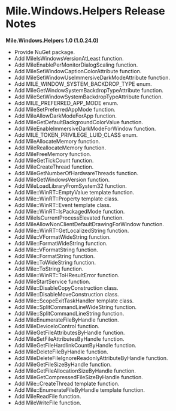 ﻿# Mile.Windows.Helpers Release Notes

**Mile.Windows.Helpers 1.0 (1.0.24.0)**

- Provide NuGet package.
- Add MileIsWindowsVersionAtLeast function.
- Add MileEnablePerMonitorDialogScaling function.
- Add MileSetWindowCaptionColorAttribute function.
- Add MileSetWindowUseImmersiveDarkModeAttribute function.
- Add MILE_WINDOW_SYSTEM_BACKDROP_TYPE enum.
- Add MileGetWindowSystemBackdropTypeAttribute function.
- Add MileSetWindowSystemBackdropTypeAttribute function.
- Add MILE_PREFERRED_APP_MODE enum.
- Add MileSetPreferredAppMode function.
- Add MileAllowDarkModeForApp function.
- Add MileGetDefaultBackgroundColorValue function.
- Add MileEnableImmersiveDarkModeForWindow function.
- Add MILE_TOKEN_PRIVILEGE_LUID_CLASS enum.
- Add MileAllocateMemory function.
- Add MileReallocateMemory function.
- Add MileFreeMemory function.
- Add MileGetTickCount function.
- Add MileCreateThread function.
- Add MileGetNumberOfHardwareThreads function.
- Add MileGetWindowsVersion function.
- Add MileLoadLibraryFromSystem32 function.
- Add Mile::WinRT::EmptyValue template function.
- Add Mile::WinRT::Property template class.
- Add Mile::WinRT::Event template class.
- Add Mile::WinRT::IsPackagedMode function.
- Add MileIsCurrentProcessElevated function.
- Add MileAllowNonClientDefaultDrawingForWindow function.
- Add Mile::WinRT::GetLocalizedString function.
- Add Mile::VFormatWideString function.
- Add Mile::FormatWideString function.
- Add Mile::VFormatString function.
- Add Mile::FormatString function.
- Add Mile::ToWideString function.
- Add Mile::ToString function.
- Add Mile::WinRT::ToHResultError function.
- Add MileStartService function.
- Add Mile::DisableCopyConstruction class.
- Add Mile::DisableMoveConstruction class.
- Add Mile::ScopeExitTaskHandler template class.
- Add Mile::SplitCommandLineWideString function.
- Add Mile::SplitCommandLineString function.
- Add MileEnumerateFileByHandle function.
- Add MileDeviceIoControl function.
- Add MileGetFileAttributesByHandle function.
- Add MileSetFileAttributesByHandle function.
- Add MileGetFileHardlinkCountByHandle function.
- Add MileDeleteFileByHandle function.
- Add MileDeleteFileIgnoreReadonlyAttributeByHandle function.
- Add MileGetFileSizeByHandle function.
- Add MileGetFileAllocationSizeByHandle function.
- Add MileGetCompressedFileSizeByHandle function.
- Add Mile::CreateThread template function.
- Add Mile::EnumerateFileByHandle template function.
- Add MileReadFile function.
- Add MileWriteFile function.
